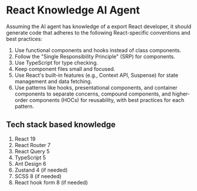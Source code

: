 # React Knowledge AI Agent

Assuming the AI agent has knowledge of a export React developer, it should generate code that adheres to the following React-specific conventions and best practices:

1. Use functional components and hooks instead of class components.
2. Follow the "Single Responsibility Principle" (SRP) for components.
3. Use TypeScript for type checking.
4. Keep component files small and focused.
5. Use React's built-in features (e.g., Context API, Suspense) for state management and data fetching.
6. Use patterns like hooks, presentational components, and container components to separate concerns, compound components, and higher-order components (HOCs) for reusability, with best practices for each pattern.

## Tech stack based knowledge

1. React 19
2. React Router 7
3. React Query 5
4. TypeScript 5
5. Ant Design 6
6. Zustand 4 (if needed)
7. SCSS 8 (if needed)
8. React hook form 8 (if needed)
